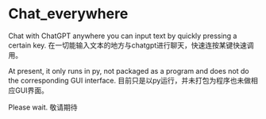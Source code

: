 # Chat_everywhere
Chat with ChatGPT anywhere you can input text by quickly pressing a certain key. 
在一切能输入文本的地方与chatgpt进行聊天，快速连按某键快速调用。

At present, it only runs in py, not packaged as a program and does not do the corresponding GUI interface.
目前只是以py运行，并未打包为程序也未做相应GUI界面。

Please wait.
敬请期待

